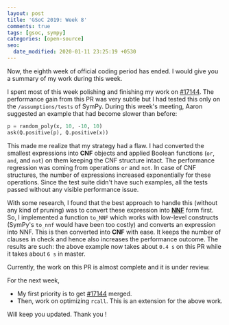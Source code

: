 ```yaml
---
layout: post
title: 'GSoC 2019: Week 8'
comments: true
tags: [gsoc, sympy]
categories: [open-source]
seo:
  date_modified: 2020-01-11 23:25:19 +0530
---
```

Now, the eighth week of official coding period has ended. I would give you a summary of my work during this week.

I spent most of this week polishing and finishing my work on [#17144](https://github.com/sympy/sympy/pull/17144). The performance gain from this PR was very subtle but I had tested this only on the `/assumptions/tests` of SymPy. During this week's meeting, Aaron suggested an example that had become slower than before:
```py
p = random_poly(x, 10, -10, 10)
ask(Q.positive(p), Q.positive(x))
```

This made me realize that my strategy had a flaw. I had converted the smallest expressions into **CNF** objects and applied Boolean functions (`or`, `and`, and `not`) on them keeping the CNF structure intact. The performance regression was coming from operations `or` and `not`. In case of CNF structures, the number of expressions increased exponentially for these operations. Since the test suite didn't have such examples, all the tests passed without any visible performance issue.

With some research, I found that the best approach to handle this (without any kind of pruning) was to convert these expression into [**NNF**](https://en.wikipedia.org/wiki/Negation_normal_form) form first. So, I implemented a function `to_NNF` which works with low-level constructs (SymPy's `to_nnf` would have been too costly) and converts an expression into NNF. This is then converted into **CNF** with ease. It keeps the number of clauses in check and hence also increases the performance outcome. The results are such: the above example now takes about `0.4 s` on this PR while it takes about `6 s` in master.

 Currently, the work on this PR is almost complete and it is under review.

For the next week,
* My first priority is to get [#17144](https://github.com/sympy/sympy/pull/17144) merged.
* Then, work on optimizing `rcall`. This is an extension for the above work.

Will keep you updated. Thank you !
